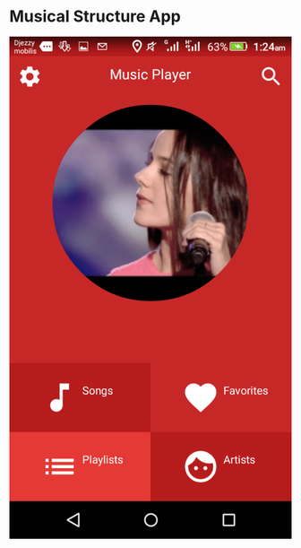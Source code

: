 # Musical Structure App
![image](https://github.com/elhadjhamlaoui/Musical-Structure-App/blob/master/screenshots/Screenshot_2019-05-07-01-24-24.png)
